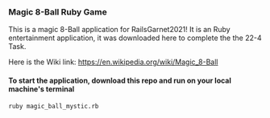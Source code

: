 ### Magic 8-Ball Ruby Game

This is a magic 8-Ball application for RailsGarnet2021! It is an Ruby entertainment application, it was downloaded here to complete the the 22-4 Task.

Here is the Wiki link: https://en.wikipedia.org/wiki/Magic_8-Ball

#### To start the application, download this repo and run on your local machine's terminal

```
ruby magic_ball_mystic.rb
```
